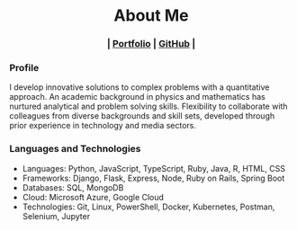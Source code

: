 # <div align="center"> About Me </div>
### <div align="center"> | [Portfolio](https://em008.github.io) | [GitHub](https://github.com/em008) |</div>

### Profile
I develop innovative solutions to complex problems with a quantitative approach. An academic background in physics and mathematics has nurtured analytical and problem solving skills. Flexibility to collaborate with colleagues from diverse backgrounds and skill sets, developed through prior experience in technology and media sectors.

### Languages and Technologies
* Languages: Python, JavaScript, TypeScript, Ruby, Java, R, HTML, CSS
* Frameworks: Django, Flask, Express, Node, Ruby on Rails, Spring Boot
* Databases: SQL, MongoDB
* Cloud: Microsoft Azure, Google Cloud
* Technologies: Git, Linux, PowerShell, Docker, Kubernetes, Postman, Selenium, Jupyter

